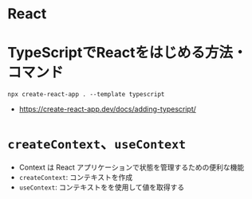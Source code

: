 # React

# TypeScriptでReactをはじめる方法・コマンド

```shell
npx create-react-app . --template typescript
```

- https://create-react-app.dev/docs/adding-typescript/

# `createContext`、`useContext`

- Context は React アプリケーションで状態を管理するための便利な機能
- `createContext`: コンテキストを作成
- `useContext`: コンテキストをを使用して値を取得する